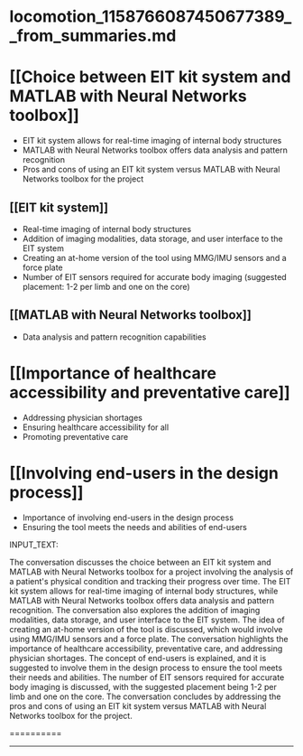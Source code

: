 # locomotion_1158766087450677389__from_summaries.md

# [[Choice between EIT kit system and MATLAB with Neural Networks toolbox]]
- EIT kit system allows for real-time imaging of internal body structures
- MATLAB with Neural Networks toolbox offers data analysis and pattern recognition
- Pros and cons of using an EIT kit system versus MATLAB with Neural Networks toolbox for the project

## [[EIT kit system]]
- Real-time imaging of internal body structures
- Addition of imaging modalities, data storage, and user interface to the EIT system
- Creating an at-home version of the tool using MMG/IMU sensors and a force plate
- Number of EIT sensors required for accurate body imaging (suggested placement: 1-2 per limb and one on the core)

## [[MATLAB with Neural Networks toolbox]]
- Data analysis and pattern recognition capabilities

# [[Importance of healthcare accessibility and preventative care]]
- Addressing physician shortages
- Ensuring healthcare accessibility for all
- Promoting preventative care

# [[Involving end-users in the design process]]
- Importance of involving end-users in the design process
- Ensuring the tool meets the needs and abilities of end-users

INPUT_TEXT:



The conversation discusses the choice between an EIT kit system and MATLAB with Neural Networks toolbox for a project involving the analysis of a patient's physical condition and tracking their progress over time. The EIT kit system allows for real-time imaging of internal body structures, while MATLAB with Neural Networks toolbox offers data analysis and pattern recognition. The conversation also explores the addition of imaging modalities, data storage, and user interface to the EIT system. The idea of creating an at-home version of the tool is discussed, which would involve using MMG/IMU sensors and a force plate. The conversation highlights the importance of healthcare accessibility, preventative care, and addressing physician shortages. The concept of end-users is explained, and it is suggested to involve them in the design process to ensure the tool meets their needs and abilities. The number of EIT sensors required for accurate body imaging is discussed, with the suggested placement being 1-2 per limb and one on the core. The conversation concludes by addressing the pros and cons of using an EIT kit system versus MATLAB with Neural Networks toolbox for the project.

==========





___

